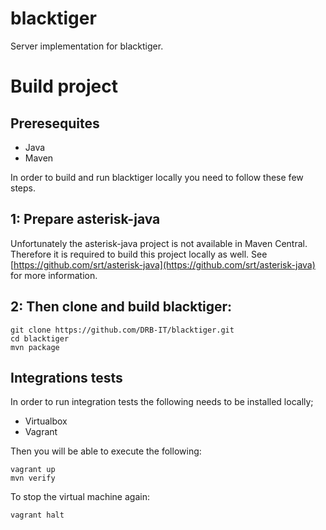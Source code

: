 blacktiger
==========

Server implementation for blacktiger.

# Build project

## Preresequites
* Java
* Maven

In order to build and run blacktiger locally you need to follow these few steps.

## 1: Prepare asterisk-java
Unfortunately the asterisk-java project is not available in Maven Central. Therefore it is required to build this project locally as well. See [https://github.com/srt/asterisk-java](https://github.com/srt/asterisk-java) for more information.

## 2: Then clone and build blacktiger:
```
git clone https://github.com/DRB-IT/blacktiger.git
cd blacktiger
mvn package
```

## Integrations tests
In order to run integration tests the following needs to be installed locally;
* Virtualbox
* Vagrant 
 
Then you will be able to execute the following:
```
vagrant up
mvn verify
```

To stop the virtual machine again:
```
vagrant halt
```
